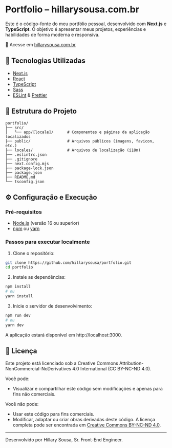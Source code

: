 # Portfolio – hillarysousa.com.br
Este é o código-fonte do meu portfólio pessoal, desenvolvido com **Next.js** e **TypeScript**. O objetivo é apresentar meus projetos, experiências e habilidades de forma moderna e responsiva.

🔗 Acesse em [hillarysousa.com.br](https://hillarysousa.com.br/)

## 🚀 Tecnologias Utilizadas
- [Next.js](https://nextjs.org/)
- [React](https://pt-br.react.dev/)
- [TypeScript](https://www.typescriptlang.org/)
- [Sass](https://sass-lang.com/)
- [ESLint](https://eslint.org/) & [Prettier](https://prettier.io/)

## 📁 Estrutura do Projeto
```
portfolio/
├── src/
│   └── app/[locale]/      # Componentes e páginas da aplicação localizados
├── public/                # Arquivos públicos (imagens, favicon, etc.)
├── locales/               # Arquivos de localização (i18n)
├── .eslintrc.json
├── .gitignore
├── next.config.mjs
├── package-lock.json
├── package.json
├── README.md
└── tsconfig.json
```

## ⚙️ Configuração e Execução
### Pré-requisitos
- [Node.js](https://nodejs.org/) (versão 16 ou superior)
- [npm](https://www.npmjs.com/) ou [yarn](https://classic.yarnpkg.com/en/)

### Passos para executar localmente
1. Clone o repositório:

```bash
git clone https://github.com/hillarysousa/portfolio.git
cd portfolio
```

2. Instale as dependências:

```bash
npm install
# ou
yarn install
```
3. Inicie o servidor de desenvolvimento:

```bash
npm run dev
# ou
yarn dev
```

A aplicação estará disponível em http://localhost:3000.

## 📄 Licença
Este projeto está licenciado sob a Creative Commons Attribution-NonCommercial-NoDerivatives 4.0 International (CC BY-NC-ND 4.0).

Você pode:

- Visualizar e compartilhar este código sem modificações e apenas para fins não comerciais.

Você não pode:

- Usar este código para fins comerciais.
- Modificar, adaptar ou criar obras derivadas deste código.
A licença completa pode ser encontrada em
[Creative Commons BY-NC-ND 4.0](https://creativecommons.org/licenses/by-nc-nd/4.0/deed.pt-br).

___
Desenvolvido por Hillary Sousa, Sr. Front-End Engineer.

